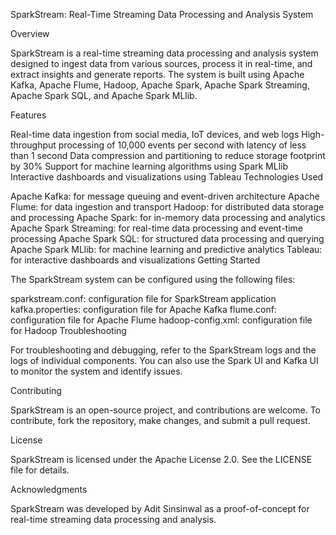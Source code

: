 SparkStream: Real-Time Streaming Data Processing and Analysis System

Overview

SparkStream is a real-time streaming data processing and analysis system designed to ingest data from various sources, process it in real-time, and extract insights and generate reports. The system is built using Apache Kafka, Apache Flume, Hadoop, Apache Spark, Apache Spark Streaming, Apache Spark SQL, and Apache Spark MLlib.

Features

Real-time data ingestion from social media, IoT devices, and web logs
High-throughput processing of 10,000 events per second with latency of less than 1 second
Data compression and partitioning to reduce storage footprint by 30%
Support for machine learning algorithms using Spark MLlib
Interactive dashboards and visualizations using Tableau
Technologies Used

Apache Kafka: for message queuing and event-driven architecture
Apache Flume: for data ingestion and transport
Hadoop: for distributed data storage and processing
Apache Spark: for in-memory data processing and analytics
Apache Spark Streaming: for real-time data processing and event-time processing
Apache Spark SQL: for structured data processing and querying
Apache Spark MLlib: for machine learning and predictive analytics
Tableau: for interactive dashboards and visualizations
Getting Started


The SparkStream system can be configured using the following files:

sparkstream.conf: configuration file for SparkStream application
kafka.properties: configuration file for Apache Kafka
flume.conf: configuration file for Apache Flume
hadoop-config.xml: configuration file for Hadoop
Troubleshooting

For troubleshooting and debugging, refer to the SparkStream logs and the logs of individual components. You can also use the Spark UI and Kafka UI to monitor the system and identify issues.

Contributing

SparkStream is an open-source project, and contributions are welcome. To contribute, fork the repository, make changes, and submit a pull request.

License

SparkStream is licensed under the Apache License 2.0. See the LICENSE file for details.

Acknowledgments

SparkStream was developed by Adit Sinsinwal as a proof-of-concept for real-time streaming data processing and analysis.

